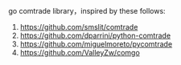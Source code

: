 go comtrade library，inspired by these follows:

1. https://github.com/smslit/comtrade
2. https://github.com/dparrini/python-comtrade
3. https://github.com/miguelmoreto/pycomtrade
4. https://github.com/ValleyZw/comgo